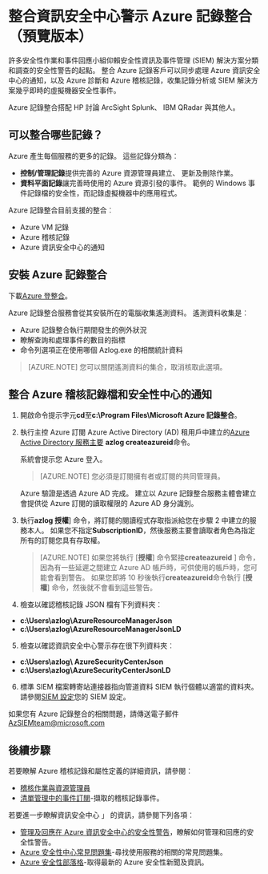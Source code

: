 <properties
   pageTitle="Azure 記錄整合 （預覽版本） 整合 Azure 資訊安全中心警示 |Microsoft Azure"
   description="本文可協助您開始使用整合整合 Azure 記錄的資訊安全中心警示。"
   services="security-center"
   documentationCenter="na"
   authors="TerryLanfear"
   manager="MBaldwin"
   editor=""/>

<tags
   ms.service="security-center"
   ms.devlang="na"
   ms.topic="article"
   ms.tgt_pltfrm="na"
   ms.workload="na"
   ms.date="08/08/2016"
   ms.author="terrylan"/>

# <a name="integrating-security-center-alerts-with-azure-log-integration-preview"></a>整合資訊安全中心警示 Azure 記錄整合 （預覽版本）

許多安全性作業和事件回應小組仰賴安全性資訊及事件管理 (SIEM) 解決方案分類和調查的安全性警告的起點。 整合 Azure 記錄客戶可以同步處理 Azure 資訊安全中心的通知，以及 Azure 診斷和 Azure 稽核記錄，收集記錄分析或 SIEM 解決方案幾乎即時的虛擬機器安全性事件。

Azure 記錄整合搭配 HP 討論 ArcSight Splunk、 IBM QRadar 與其他人。

## <a name="what-logs-can-i-integrate"></a>可以整合哪些記錄？

Azure 產生每個服務的更多的記錄。 這些記錄分類為︰

- **控制/管理記錄**提供完善的 Azure 資源管理員建立、 更新及刪除作業。
- **資料平面記錄**讓完善時使用的 Azure 資源引發的事件。 範例的 Windows 事件記錄檔的安全性，而記錄虛擬機器中的應用程式。

Azure 記錄整合目前支援的整合︰

- Azure VM 記錄
- Azure 稽核記錄
- Azure 資訊安全中心的通知

## <a name="install-azure-log-integration"></a>安裝 Azure 記錄整合

下載[Azure 登整合](https://www.microsoft.com/download/details.aspx?id=53324)。

Azure 記錄整合服務會從其安裝所在的電腦收集遙測資料。  遙測資料收集是︰

- Azure 記錄整合執行期間發生的例外狀況
- 瞭解查詢和處理事件的數目的指標
- 命令列選項正在使用哪個 Azlog.exe 的相關統計資料

> [AZURE.NOTE] 您可以關閉遙測資料的集合，取消核取此選項。

## <a name="integrate-azure-audit-logs-and-security-center-alerts"></a>整合 Azure 稽核記錄檔和安全性中心的通知

1. 開啟命令提示字元**cd**至**c:\Program Files\Microsoft Azure 記錄整合**。

2. 執行主控 Azure 訂閱 Azure Active Directory (AD) 租用戶中建立的[Azure Active Directory 服務主要](../active-directory/active-directory-application-objects.md) **azlog createazureid**命令。

    系統會提示您 Azure 登入。

    > [AZURE.NOTE] 您必須是訂閱擁有者或訂閱的共同管理員。

    Azure 驗證是透過 Azure AD 完成。  建立以 Azure 記錄整合服務主體會建立會提供從 Azure 訂閱的讀取權限的 Azure AD 身分識別。

3. 執行**azlog 授權<SubscriptionID>**] 命令，將訂閱的閱讀程式存取指派給您在步驟 2 中建立的服務本人。 如果您不指定**SubscriptionID**，然後服務主要會讀取者角色為指定所有的訂閱您具有存取權。

    > [AZURE.NOTE] 如果您將執行 [**授權**] 命令緊接**createazureid** ] 命令，因為有一些延遲之間建立 Azure AD 帳戶時，可供使用的帳戶時，您可能會看到警告。 如果您即將 10 秒後執行**createazureid**命令執行 [**授權**] 命令，然後就不會看到這些警告。

4. 檢查以確認稽核記錄 JSON 檔有下列資料夾︰

  - **c:\Users\azlog\AzureResourceManagerJson**
  - **c:\Users\azlog\AzureResourceManagerJsonLD**

5. 檢查以確認資訊安全中心警示存在很下列資料夾︰

  - **c:\Users\azlog\ AzureSecurityCenterJson**
  - **c:\Users\azlog\AzureSecurityCenterJsonLD**

6. 標準 SIEM 檔案轉寄站連接器指向管道資料 SIEM 執行個體以適當的資料夾。 請參閱[SIEM 設定](https://azsiempublicdrops.blob.core.windows.net/drops/ALL.htm)您的 SIEM 設定。

如果您有 Azure 記錄整合的相關問題，請傳送電子郵件[AzSIEMteam@microsoft.com](mailto:AzSIEMteam@microsoft.com)

## <a name="next-steps"></a>後續步驟

若要瞭解 Azure 稽核記錄和屬性定義的詳細資訊，請參閱︰

- [稽核作業與資源管理員](../resource-group-audit.md)
- [清單管理中的事件訂閱](https://msdn.microsoft.com/library/azure/dn931934.aspx)-擷取的稽核記錄事件。

若要進一步瞭解資訊安全中心 」 的資訊，請參閱下列各項︰

- [管理及回應在 Azure 資訊安全中心的安全性警告](security-center-managing-and-responding-alerts.md)，瞭解如何管理和回應的安全性警告。
- [Azure 安全性中心常見問題集](security-center-faq.md)-尋找使用服務的相關的常見問題集。
- [Azure 安全性部落格](http://blogs.msdn.com/b/azuresecurity/)-取得最新的 Azure 安全性新聞及資訊。
